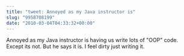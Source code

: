 ```yaml
---
title: "tweet: Annoyed as my Java instructor is"
slug: "9958708199"
date: "2010-03-04T04:33:32+00:00"
---
```

Annoyed as my Java instructor is having us write lots of "OOP" code. Except its not. But he says it is. I feel dirty just writing it.